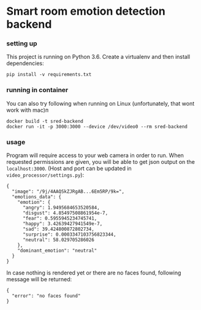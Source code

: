 # Smart room emotion detection backend

### setting up

This project is running on Python 3.6. 
Create a virtualenv and then install dependencies:
```
pip install -v requirements.txt
```

### running in container

You can also try following when running on Linux 
(unfortunately, that wont work with mac)п
```
docker build -t sred-backend
docker run -it -p 3000:3000 --device /dev/video0 --rm sred-backend
```

### usage
Program will require access to your web camera in order to run.
When requested permissions are given, you will be able to get json output on the `localhost:3000`.
(Host and port can be updated in `video_processor/settings.py`):

```
{
  "image": "/9j/4AAQSkZJRgAB...6Em5RP/9k=",
  "emotions_data": {
    "emotion": {
      "angry": 1.9495684653520584,
      "disgust": 4.85497508861954e-7,
      "fear": 0.5955945234745741,
      "happy": 3.42639427941549e-7,
      "sad": 39.424800872802734,
      "surprise": 0.0003347103756823344,
      "neutral": 58.029705286026
    },
    "dominant_emotion": "neutral"
  }
}
``` 

In case nothing is rendered yet or there are no faces found, following message will be returned:
```
{
  "error": "no faces found"
}
```